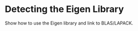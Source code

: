 Detecting the Eigen Library
===========================

Show how to use the Eigen library and link to BLAS/LAPACK.
